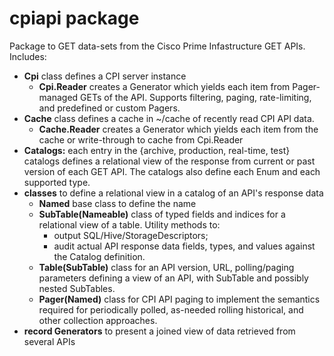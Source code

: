 # cpiapi package

Package to GET data-sets from the Cisco Prime Infastructure GET APIs. Includes:
- **Cpi** class defines a CPI server instance
    - **Cpi.Reader** creates a Generator which yields each item from Pager-managed
      GETs of the API. Supports filtering, paging, rate-limiting,
      and predefined or custom Pagers.
- **Cache** class defines a cache in ~/cache of recently read CPI API data.
    - **Cache.Reader** creates a Generator which yields each item from the cache
or write-through to cache from Cpi.Reader
- **Catalogs:** each entry in the {archive, production, real-time, test} catalogs
defines a relational view of the response
  from current or past version of each GET API. The catalogs also define each Enum and
  each supported type.
- **classes** to define a relational view in a catalog of an API's response data
    - **Named** base class to define the name
    - **SubTable(Nameable)** class of typed fields and indices for a relational
      view of a table. Utility methods to:
      - output SQL/Hive/StorageDescriptors;
      - audit actual API response data fields, types, and values against
        the Catalog definition.
    - **Table(SubTable)** class for an API version, URL, polling/paging
      parameters defining a view of an API, with SubTable and possibly nested SubTables.
    - **Pager(Named)** class for CPI API paging to
      implement the semantics required for periodically polled, as-needed
      rolling historical, and other collection approaches.
- **record Generators** to present a joined view of data retrieved from several APIs  

